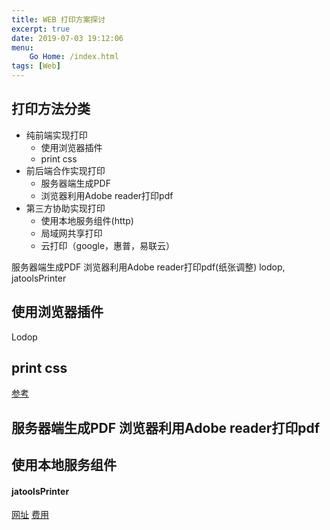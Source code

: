 ```yaml
---
title: WEB 打印方案探讨
excerpt: true
date: 2019-07-03 19:12:06
menu:
	Go Home: /index.html
tags: [Web]
---
```


## 打印方法分类

+ 纯前端实现打印
    + 使用浏览器插件
    + print css
+ 前后端合作实现打印
    + 服务器端生成PDF
    + 浏览器利用Adobe reader打印pdf
+ 第三方协助实现打印
    + 使用本地服务组件(http)
    + 局域网共享打印
    + 云打印（google，惠普，易联云）
<!-- more -->

服务器端生成PDF 浏览器利用Adobe reader打印pdf(纸张调整)
lodop, jatoolsPrinter


## 使用浏览器插件
Lodop

## print css
[参考](http://www.css88.com/archives/4731)

## 服务器端生成PDF 浏览器利用Adobe reader打印pdf

## 使用本地服务组件
#### jatoolsPrinter
[网址](http://bbs.jatools.com/viewthread.php?tid=2046&extra=page%3D1)
[费用](http://print.jatools.com/buy.htm)